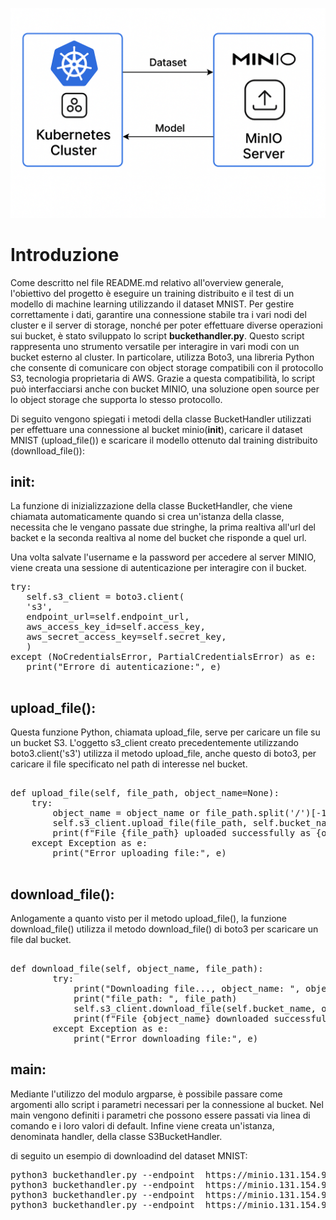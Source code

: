 
![Logo del progetto](../img/img1.png) 
# Introduzione

Come descritto nel file README.md relativo all'overview generale, l'obiettivo del progetto è eseguire un training distribuito e il test di un modello di machine learning utilizzando il dataset MNIST.
Per gestire correttamente i dati, garantire una connessione stabile tra i vari nodi del cluster e il server di storage, nonché per poter effettuare diverse operazioni sui bucket, è stato sviluppato lo script **buckethandler.py**.
Questo script rappresenta uno strumento versatile per interagire in vari modi con un bucket esterno al cluster. In particolare, utilizza Boto3, una libreria Python che consente di comunicare con object storage compatibili con il protocollo S3, tecnologia proprietaria di AWS. Grazie a questa compatibilità, lo script può interfacciarsi anche con bucket MINIO, una soluzione open source per lo object storage che supporta lo stesso protocollo.

Di seguito vengono spiegati i metodi della classe BucketHandler utilizzati per effettuare una connessione al bucket minio(__init__), caricare il dataset MNIST (upload_file()) e scaricare il modello ottenuto dal training distribuito (downlload_file()):

## __init__:
La funzione di inizializzazione della classe BucketHandler, che viene chiamata automaticamente quando si crea un'istanza della classe, necessita che le vengano passate due stringhe, la prima realtiva all'url del backet e la seconda realtiva al nome del bucket che risponde a quel url.

Una volta salvate l'username e la password per accedere al server MINIO, viene creata una sessione di autenticazione per interagire con il bucket.
<pre lang="markdown">
try:
   self.s3_client = boto3.client(
   's3',
   endpoint_url=self.endpoint_url,
   aws_access_key_id=self.access_key,
   aws_secret_access_key=self.secret_key,
   )
except (NoCredentialsError, PartialCredentialsError) as e:
   print("Errore di autenticazione:", e)

</pre>




## upload_file():
Questa funzione Python, chiamata upload_file, serve per caricare un file su un bucket S3.
L'oggetto s3_client creato precedentemente utilizzando boto3.client('s3') utilizza il metodo upload_file, anche questo di boto3, per caricare il file specificato nel path di interesse nel bucket.

<pre lang="markdown">

def upload_file(self, file_path, object_name=None):
    try:
        object_name = object_name or file_path.split('/')[-1]
        self.s3_client.upload_file(file_path, self.bucket_name, object_name)
        print(f"File {file_path} uploaded successfully as {object_name}.")
    except Exception as e:
        print("Error uploading file:", e)

</pre>

## download_file():
Anlogamente a quanto visto per il metodo upload_file(), la funzione download_file() utilizza il metodo download_file() di boto3 per scaricare un file dal bucket.

<pre lang="markdown">

def download_file(self, object_name, file_path):
        try:
            print("Downloading file..., object_name: ", object_name)
            print("file_path: ", file_path)
            self.s3_client.download_file(self.bucket_name, object_name, file_path)
            print(f"File {object_name} downloaded successfully to {file_path}.")
        except Exception as e:
            print("Error downloading file:", e)
</pre>

## main:
Mediante l'utilizzo del modulo argparse, è possibile passare come argomenti allo script i parametri necessari per la connessione al bucket. Nel main vengono definiti i parametri che possono essere passati via linea di comando e i loro valori di default. Infine viene creata un'istanza, denominata handler, della classe S3BucketHandler.

di seguito un esempio di downloadind del dataset MNIST: 

<pre lang="markdown">
python3 buckethandler.py --endpoint  https://minio.131.154.98.45.myip.cloud.infn.it --bucket datasets upload --file mnist/train-images-idx3-ubyte
python3 buckethandler.py --endpoint  https://minio.131.154.98.45.myip.cloud.infn.it --bucket datasets upload --file mnist/train-labels-idx1-ubyte
python3 buckethandler.py --endpoint  https://minio.131.154.98.45.myip.cloud.infn.it --bucket datasets upload --file mnist/t10k-images-idx3-ubyte
python3 buckethandler.py --endpoint  https://minio.131.154.98.45.myip.cloud.infn.it --bucket datasets upload --file mnist/t10k-labels-idx1-ubyte
</pre>